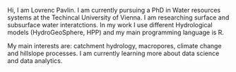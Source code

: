 Hi, I am Lovrenc Pavlin.
I am currently pursuing a PhD in Water resources systems at the Techincal University of Vienna. I am researching surface and subsurface water interatctions. 
In my work I use different Hydrological models (HydroGeoSphere, HPP) and my main programming language is R.

My main interests are: catchment hydrology, macropores, climate change and hillslope processes.
I am currently learning more about data science and data analytics.
